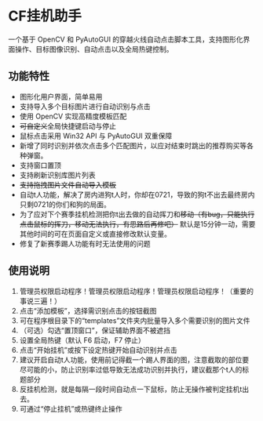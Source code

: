 # CF挂机助手

一个基于 OpenCV 和 PyAutoGUI 的穿越火线自动点击脚本工具，支持图形化界面操作、目标图像识别、自动点击以及全局热键控制。

## 功能特性

- 图形化用户界面，简单易用
- 支持导入多个目标图片进行自动识别与点击
- 使用 OpenCV 实现高精度模板匹配
- ~~可自定义~~全局快捷键启动与停止
- 鼠标点击采用 Win32 API 与 PyAutoGUI 双重保障
- 新增了同时识别并依次点击多个匹配图片，以应对结束时跳出的推荐购买等各种弹窗。
- 支持窗口置顶
- 支持刷新识别库图片列表
- ~~支持拖拽图片文件自动导入模板~~
- 自动t人功能，解决了房内进狗t人时，你却在0721，导致的狗t不出去最终房内只剩0721的你们和狗的局面。
- 为了应对下个赛季挂机检测把你t出去做的自动挥刀和~~移动（有bug，只能执行点击鼠标的挥刀，移动无法执行，有思路后再修吧）~~ 默认是15分钟一动，需要其他时间的可在页面自定义或直接修改默认变量。
- 修复了新赛季踢人功能有时无法使用的问题

## 使用说明

1. 管理员权限启动程序！管理员权限启动程序！管理员权限启动程序！（重要的事说三遍！）
2. 点击“添加模板”，选择需识别点击的按钮截图
3. 可在程序根目录下的“templates”文件夹内批量导入多个需要识别的图片文件
4. （可选）勾选“置顶窗口”，保证辅助界面不被遮挡
5. 设置全局热键（默认 F6 启动，F7 停止）
6. 点击“开始挂机”或按下设定热键开始自动识别并点击
7. 建议开启自动t人功能，使用前记得截一个踢人界面的图，注意截取的部位要尽可能的小，防止识别率过低导致无法成功识别并执行，建议截那个t人的标题部分
8. 反挂机检测，就是每隔一段时间自动点一下鼠标，防止无操作被判定挂机t出去。
9. 可通过“停止挂机”或热键终止操作
